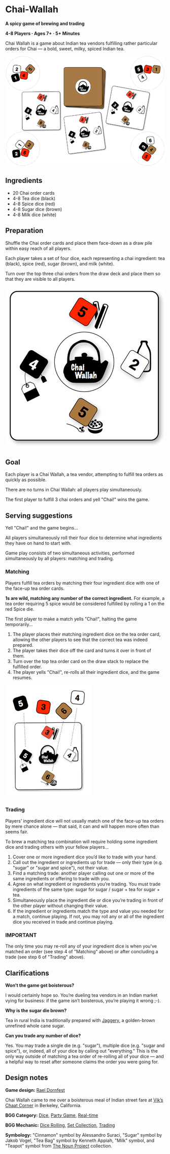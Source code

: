 # Chai-Wallah #

**A spicy game of brewing and trading**

**4-8 Players · Ages 7+ · 5+ Minutes**

Chai Wallah is a game about Indian tea vendors fulfilling rather particular orders for Chai — a bold, sweet, milky, spiced Indian tea.

![](https://github.com/raelity/Chai-Wallah/raw/master/setup.png)

## Ingredients ##

* 20 Chai order cards
* 4-8 Tea dice (black)
* 4-8 Spice dice (red)
* 4-8 Sugar dice (brown)
* 4-8 Milk dice (white)

## Preparation ##

Shuffle the Chai order cards and place them face-down as a draw pile within easy reach of all players.

Each player takes a set of four dice, each representing a chai ingredient: tea (black), spice (red), sugar (brown), and milk (white).

Turn over the top three chai orders from the draw deck and place them so that they are visible to all players.

![](https://github.com/raelity/Chai-Wallah/raw/master/card.png)

## Goal ##

Each player is a Chai Wallah, a tea vendor, attempting to fulfill tea orders as quickly as possible.

There are no turns in Chai Wallah: all players play simultaneously.

The first player to fulfill 3 chai orders and yell "Chai!" wins the game.

## Serving suggestions ##

Yell "Chai!" and the game begins...

All players simultaneously roll their four dice to determine what ingredients they have on hand to start with.

Game play consists of two simultaneous activities, performed simultaneously by all players: matching and trading.

### Matching ###

Players fulfill tea orders by matching their four ingredient dice with one of the face-up tea order cards.

**1s are wild, matching any number of the correct ingredient.** For example, a tea order requiring 5 spice would be considered fulfilled by rolling a 1 on the red Spice die.

The first player to make a match yells "Chai!", halting the game temporarily...

1. The player places their matching ingredient dice on the tea order card, allowing the other players to see that the correct tea was indeed prepared.
1. The player takes their dice off the card and turns it over in front of them. 
1. Turn over the top tea order card on the draw stack to replace the fulfilled order. 
1. The player yells "Chai!", re-rolls all their ingredient dice, and the game resumes.

![](https://github.com/raelity/Chai-Wallah/raw/master/matching.png)

### Trading ###

Players’ ingredient dice will not usually match one of the face-up tea orders by mere chance alone — that said, it can and will happen more often than seems fair.

To brew a matching tea combination will require holding some ingredient dice and trading others with your fellow players...

1. Cover one or more ingredient dice you’d like to trade with your hand. 
1. Call out the ingredient or ingredients up for trade — only their type (e.g. "sugar" or "sugar and spice"), not their value.
1. Find a matching trade: another player calling out one or more of the same ingredients or offering to trade with you. 
1. Agree on what ingredient or ingredients you’re trading. You must trade ingredients of the same type: sugar for sugar / sugar + tea for sugar + tea. 
1. Simultaneously place the ingredient die or dice you’re trading in front of the other player without changing their value. 
1. If the ingredient or ingredients match the type and value you needed for a match, continue playing. If not, you may roll any or all of the ingredient dice you received in trade and continue playing.

### IMPORTANT ###

The only time you may re-roll any of your ingredient dice is when you’ve matched an order (see step 4 of "Matching" above) or after concluding a trade (see step 6 of "Trading" above).

## Clarifications ##

**Won’t the game get boisterous?**

I would certainly hope so. You’re dueling tea vendors in an Indian market vying for business: if the game isn’t boisterous, you’re playing it wrong ;-).

**Why is the sugar die brown?**

Tea in rural India is traditionally prepared with [Jaggery](http://en.wikipedia.org/wiki/Jaggery), a golden-brown unrefined whole cane sugar.

**Can you trade any number of dice?**

Yes. You may trade a single die (e.g. "sugar"), multiple dice (e.g. "sugar and spice"), or, indeed, all of your dice by calling out "everything." This is the only way outside of matching a tea order of re-rolling all of your dice — and a helpful way to reset after someone claims the order you were going for.

## Design notes ##

**Game design:** [Rael Dornfest](http://twitter.com/rael)

Chai Wallah came to me over a boisterous meal of Indian street fare at [Vik’s Chaat Corner](http://www.vikschaatcorner.com/) in Berkeley, California.

**BGG Category:**
[Dice](http://boardgamegeek.com/boardgamecategory/1017/dice),
[Party Game](http://boardgamegeek.com/boardgamecategory/1030/party-game),
[Real-time](http://boardgamegeek.com/boardgamecategory/1037/real-time)

**BGG Mechanic:**
[Dice Rolling](http://boardgamegeek.com/boardgamemechanic/2072/dice-rolling),
[Set Collection](http://boardgamegeek.com/boardgamemechanic/2004/set-collection),
[Trading](http://boardgamegeek.com/boardgamemechanic/2008/trading)

**Symbology:** "Cinnamon" symbol by Alessandro Suraci, "Sugar" symbol by Jakob Vogel, "Tea Bag" symbol by Kenneth Appiah, "Milk" symbol, and "Teapot" symbol from [The Noun Project](http://thenounproject.com/) collection.

